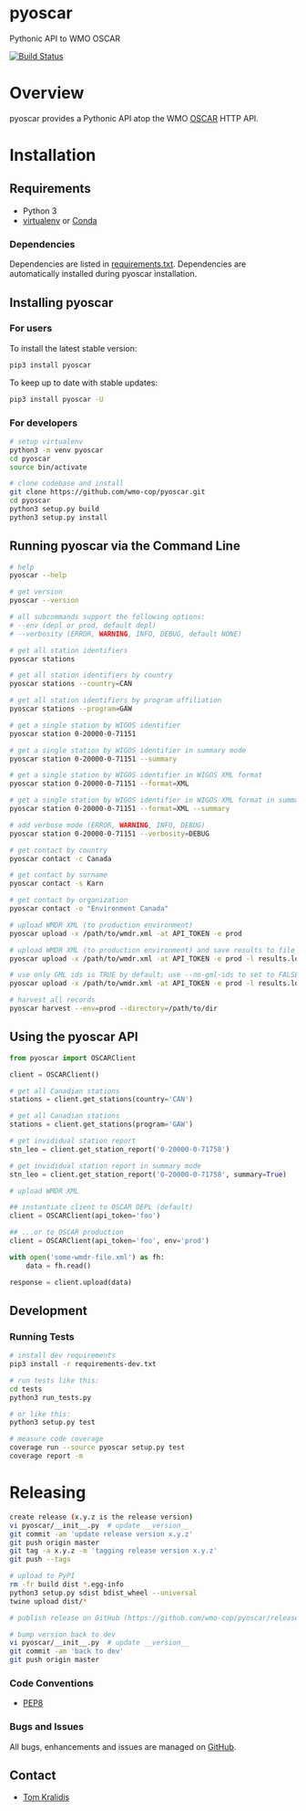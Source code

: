 # pyoscar

Pythonic API to WMO OSCAR

[![Build Status](https://github.com/wmo-cop/pyoscar/workflows/build%20%E2%9A%99%EF%B8%8F/badge.svg)](https://github.com/wmo-cop/pyoscar/actions)

# Overview

pyoscar provides a Pythonic API atop the WMO [OSCAR](https://oscar.wmo.int/surface/index.html) HTTP API.

# Installation

## Requirements
- Python 3
- [virtualenv](https://virtualenv.pypa.io/) or [Conda](https://docs.conda.io)

### Dependencies
Dependencies are listed in [requirements.txt](requirements.txt). Dependencies
are automatically installed during pyoscar installation.

## Installing pyoscar

### For users

To install the latest stable version:

```bash
pip3 install pyoscar
```

To keep up to date with stable updates:

```bash
pip3 install pyoscar -U
```

### For developers

```bash
# setup virtualenv
python3 -m venv pyoscar
cd pyoscar
source bin/activate

# clone codebase and install
git clone https://github.com/wmo-cop/pyoscar.git
cd pyoscar
python3 setup.py build
python3 setup.py install
```

## Running pyoscar via the Command Line

```bash
# help
pyoscar --help

# get version
pyoscar --version

# all subcommands support the following options:
# --env (depl or prod, default depl)
# --verbosity (ERROR, WARNING, INFO, DEBUG, default NONE)

# get all station identifiers
pyoscar stations

# get all station identifiers by country
pyoscar stations --country=CAN

# get all station identifiers by program affiliation
pyoscar stations --program=GAW

# get a single station by WIGOS identifier
pyoscar station 0-20000-0-71151

# get a single station by WIGOS identifier in summary mode
pyoscar station 0-20000-0-71151 --summary

# get a single station by WIGOS identifier in WIGOS XML format
pyoscar station 0-20000-0-71151 --format=XML

# get a single station by WIGOS identifier in WIGOS XML format in summary mode
pyoscar station 0-20000-0-71151 --format=XML --summary

# add verbose mode (ERROR, WARNING, INFO, DEBUG)
pyoscar station 0-20000-0-71151 --verbosity=DEBUG

# get contact by country
pyoscar contact -c Canada

# get contact by surname
pyoscar contact -s Karn

# get contact by organization
pyoscar contact -o "Environment Canada"

# upload WMDR XML (to production environment)
pyoscar upload -x /path/to/wmdr.xml -at API_TOKEN -e prod

# upload WMDR XML (to production environment) and save results to file
pyoscar upload -x /path/to/wmdr.xml -at API_TOKEN -e prod -l results.log

# use only GML ids is TRUE by default; use --no-gml-ids to set to FALSE
pyoscar upload -x /path/to/wmdr.xml -at API_TOKEN -e prod -l results.log --no-gml-ids

# harvest all records
pyoscar harvest --env=prod --directory=/path/to/dir
```

## Using the pyoscar API

```python
from pyoscar import OSCARClient

client = OSCARClient()

# get all Canadian stations
stations = client.get_stations(country='CAN')

# get all Canadian stations
stations = client.get_stations(program='GAW')

# get invididual station report
stn_leo = client.get_station_report('0-20000-0-71758')

# get invididual station report in summary mode
stn_leo = client.get_station_report('0-20000-0-71758', summary=True)

# upload WMDR XML

## instantiate client to OSCAR DEPL (default)
client = OSCARClient(api_token='foo')

## ...or to OSCAR production
client = OSCARClient(api_token='foo', env='prod')

with open('some-wmdr-file.xml') as fh:
    data = fh.read()

response = client.upload(data)
```

## Development

### Running Tests

```bash
# install dev requirements
pip3 install -r requirements-dev.txt

# run tests like this:
cd tests
python3 run_tests.py

# or like this:
python3 setup.py test

# measure code coverage
coverage run --source pyoscar setup.py test
coverage report -m
```

# Releasing
```bash
create release (x.y.z is the release version)
vi pyoscar/__init__.py  # update __version__
git commit -am 'update release version x.y.z'
git push origin master
git tag -a x.y.z -m 'tagging release version x.y.z'
git push --tags

# upload to PyPI
rm -fr build dist *.egg-info
python3 setup.py sdist bdist_wheel --universal
twine upload dist/*

# publish release on GitHub (https://github.com/wmo-cop/pyoscar/releases/new)

# bump version back to dev
vi pyoscar/__init__.py  # update __version__
git commit -am 'back to dev'
git push origin master
```

### Code Conventions

* [PEP8](https://www.python.org/dev/peps/pep-0008)

### Bugs and Issues

All bugs, enhancements and issues are managed on [GitHub](https://github.com/wmo-cop/pyoscar/issues).

## Contact

* [Tom Kralidis](https://github.com/tomkralidis)
